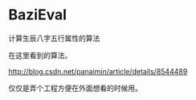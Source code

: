 BaziEval
========

计算生辰八字五行属性的算法

在这里看到的算法。

http://blog.csdn.net/panaimin/article/details/8544489

仅仅是弄个工程方便在外面想看的时候用。

